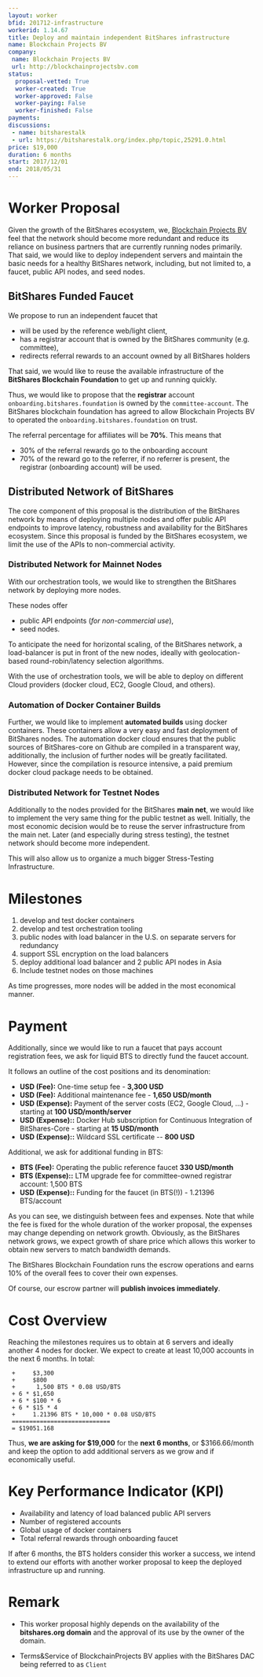 ```yaml
---
layout: worker
bfid: 201712-infrastructure
workerid: 1.14.67
title: Deploy and maintain independent BitShares infrastructure
name: Blockchain Projects BV
company:
 name: Blockchain Projects BV
 url: http://blockchainprojectsbv.com
status:
  proposal-vetted: True
  worker-created: True
  worker-approved: False
  worker-paying: False
  worker-finished: False
payments:
discussions:
 - name: bitsharestalk
 - url: https://bitsharestalk.org/index.php/topic,25291.0.html
price: $19,000
duration: 6 months
start: 2017/12/01
end: 2018/05/31
---
```


# Worker Proposal

Given the growth of the BitShares ecosystem, we, [Blockchain Projects
BV](http://blockchainprojectsbv.com) feel that the network should become
more redundant and reduce its reliance on business partners that are
currently running nodes primarily. That said, we would like to deploy
independent servers and maintain the basic needs for a healthy BitShares
network, including, but not limited to, a faucet, public API nodes, and
seed nodes.

## BitShares Funded Faucet

We propose to run an independent faucet that 

* will be used by the reference web/light client,
* has a registrar account that is owned by the BitShares community (e.g. committee),
* redirects referral rewards to an account owned by all BitShares holders

That said, we would like to reuse the available infrastructure of the
**BitShares Blockchain Foundation** to get up and running quickly.

Thus, we would like to propose that the **registrar** account
`onboarding.bitshares.foundation` is owned by the `committee-account`.
The BitShares blockchain foundation has agreed to allow Blockchain
Projects BV to operated the `onboarding.bitshares.foundation` on trust.

The referral percentage for affiliates will be **70%**. This means that

* 30% of the referral rewards go to the onboarding account
* 70% of the reward go to the referrer, if no referrer is present, the
  registrar (onboarding account) will be used.

## Distributed Network of BitShares

The core component of this proposal is the distribution of the BitShares
network by means of deploying multiple nodes and offer public API
endpoints to improve latency, robustness and availability for the
BitShares ecosystem. Since this proposal is funded by the BitShares
ecosystem, we limit the use of the APIs to non-commercial activity.

### Distributed Network for Mainnet Nodes

With our orchestration tools, we would like to strengthen the BitShares
network by deploying more nodes.

These nodes offer 

* public API endpoints (*for non-commercial use*),
* seed nodes.

To anticipate the need for horizontal scaling, of the BitShares network,
a load-balancer is put in front of the new nodes, ideally with
geolocation-based round-robin/latency selection algorithms.

With the use of orchestration tools, we will be able to deploy on
different Cloud providers (docker cloud, EC2, Google Cloud, and others). 

### Automation of Docker Container Builds

Further, we would like to implement **automated builds** using docker
containers. These containers allow a very easy and fast deployment of
BitShares nodes. The automation docker cloud ensures that the public
sources of BitShares-core on Github are compiled in a transparent way,
additionally, the inclusion of further nodes will be greatly
facilitated. However, since the compilation is resource intensive, a
paid premium docker cloud package needs to be obtained.

### Distributed Network for Testnet Nodes

Additionally to the nodes provided for the BitShares **main net**, we
would like to implement the very same thing for the public testnet as
well. Initially, the most economic decision would be to reuse the
server infrastructure from the main net. Later (and especially during
stress testing), the testnet network should become more independent.

This will also allow us
to organize a much bigger Stress-Testing Infrastructure.

# Milestones

1. develop and test docker containers
2. develop and test orchestration tooling
3. public nodes with load balancer in the U.S. on separate servers for redundancy
4. support SSL encryption on the load balancers
5. deploy additional load balancer and 2 public API nodes in Asia
6. Include testnet nodes on those machines

As time progresses, more nodes will be added in the most economical
manner.

# Payment

Additionally, since we would like to run a faucet that pays account
registration fees, we ask for liquid BTS to directly fund the faucet
account.

It follows an outline of the cost positions and its denomination:

* **USD (Fee):** One-time setup fee - **3,300 USD**
* **USD (Fee):** Additional maintenance fee - **1,650 USD/month**
* **USD (Expense):** Payment of the server costs (EC2, Google Cloud, ...) - starting at **100 USD/month/server**
* **USD (Expense)::** Docker Hub subscription for Continuous Integration of BitShares-Core - starting at **15 USD/month**
* **USD (Expense)::** Wildcard SSL certificate -- **800 USD**

Additional, we ask for additional funding in BTS:

* **BTS (Fee):** Operating the public reference faucet **330 USD/month**
* **BTS (Expense)::** LTM upgrade fee for committee-owned registrar account: 1,500 BTS
* **USD (Expense)::** Funding for the faucet (in BTS(!)) - 1.21396 BTS/account

As you can see, we distinguish between fees and expenses. Note that
while the fee is fixed for the whole duration of the worker proposal,
the expenses may change depending on network growth. Obviously, as the
BitShares network grows, we expect growth of share price which allows
this worker to obtain new servers to match bandwidth demands.

The BitShares Blockchain Foundation runs the escrow operations and earns
10% of the overall fees to cover their own expenses.

Of course, our escrow partner will **publish invoices immediately**.

# Cost Overview

Reaching the milestones requires us to obtain at 6 servers and ideally
another 4 nodes for docker. We expect to create at least 10,000 accounts
in the next 6 months. In total:

     +     $3,300
     +     $800
     +      1,500 BTS * 0.08 USD/BTS
     + 6 * $1,650
     + 6 * $100 * 6
     + 6 * $15 * 4
     +     1.21396 BTS * 10,000 * 0.08 USD/BTS
     ============================
     = $19051.168

Thus, **we are asking for $19,000** for the **next 6 months**, or
$3166.66/month and keep the option to add additional servers as we grow
and if economically useful.

# Key Performance Indicator (KPI)

* Availability and latency of load balanced public API servers
* Number of registered accounts
* Global usage of docker containers
* Total referral rewards through onboarding faucet

If after 6 months, the BTS holders consider this worker a success, we
intend to extend our efforts with another worker proposal to keep the
deployed infrastructure up and running.

# Remark

* This worker proposal highly depends on the availability of the
  **bitshares.org domain** and the approval of its use by the owner of
  the domain.

* Terms&Service of BlockchainProjects BV applies with the BitShares
  DAC being referred to as `Client`
